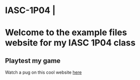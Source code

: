 # IASC-1P04 |

# Welcome to the example files website for my IASC 1P04 class


## Playtest my game

Watch a pug on this cool website [here](https://puginarug.com/)
